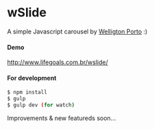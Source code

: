# wSlide
A simple Javascript carousel by [Welligton Porto](https://www.linkedin.com/in/welligtonporto/) :)

#### Demo
http://www.lifegoals.com.br/wslide/

#### For development

```sh
$ npm install
$ gulp
$ gulp dev (for watch)
```

Improvements & new featureds soon...
